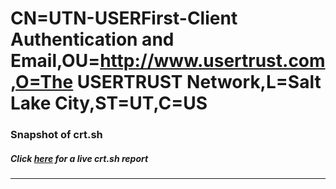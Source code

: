 # CN=UTN-USERFirst-Client Authentication and Email,OU=http://www.usertrust.com,O=The USERTRUST Network,L=Salt Lake City,ST=UT,C=US
### Snapshot of crt.sh
##### Click [here](https://crt.sh/?q=Serial_0FFC19EFE9B532FF1238D48415CB3BDF) for a live crt.sh report

---
